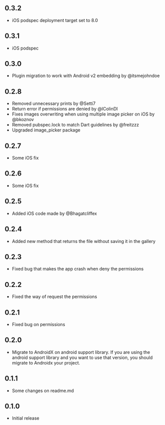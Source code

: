 ## 0.3.2

* iOS podspec deployment target set to 8.0

## 0.3.1

* iOS podspec

## 0.3.0

* Plugin migration to work with Android v2 embedding by @itsmejohndoe

## 0.2.8

* Removed unnecessary prints by @Setti7
* Return error if permissions are denied by @lColinDl
* Fixes images overwriting when using multiple image picker on iOS by @bkoznov
* Removed pubspec.lock to match Dart guidelines by @freitzzz
* Upgraded image_picker package

## 0.2.7

* Some iOS fix 

## 0.2.6

* Some iOS fix 

## 0.2.5

* Added iOS code made by @Bhagatcliffex 

## 0.2.4

* Added new method that returns the file without saving it in the gallery

## 0.2.3

* Fixed bug that makes the app crash when deny the permissions 

## 0.2.2

* Fixed the way of request the permissions

## 0.2.1

* Fixed bug on permissions

## 0.2.0

* Migrate to AndroidX on android support library. 
If you are using the android support library and you want to use that version, you should migrate to Androidx your project. 

## 0.1.1

* Some changes on readme.md

## 0.1.0

* Initial release